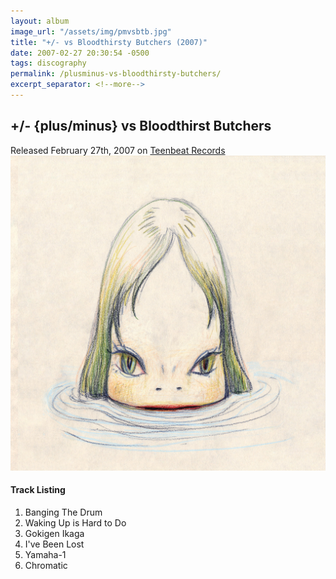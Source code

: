 ```yaml
---
layout: album
image_url: "/assets/img/pmvsbtb.jpg"
title: "+/- vs Bloodthirsty Butchers (2007)"
date: 2007-02-27 20:30:54 -0500
tags: discography
permalink: /plusminus-vs-bloodthirsty-butchers/
excerpt_separator: <!--more-->
---
```


<!--more-->

## +/- {plus/minus} vs Bloodthirst Butchers

<div id="release-info">
    Released February 27th, 2007 on <a href="https://www.teenbeatrecords.com/items/383.html">Teenbeat Records</a>
</div>

<div id="container">
    <div id="artwork">
        <a href="/assets/img/pmvsbtb.jpg" alt="Full res version"><img src="/assets/img/pmvsbtb.jpg"/></a>
    </div>
    <div id="tracklist">
        <h4>Track Listing</h4>
        <ol>
            <li>Banging The Drum</li>
            <li>Waking Up is Hard to Do</li>
            <li>Gokigen Ikaga</li>
            <li>I've Been Lost</li>
            <li>Yamaha-1</li>
            <li>Chromatic</li>
        </ol>
    </div>
</div>

